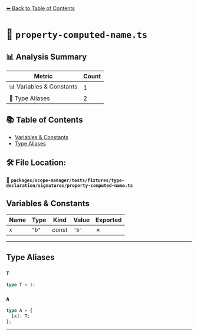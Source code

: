[⬅️ Back to Table of Contents](../../../../../../index.md)

# 📄 `property-computed-name.ts`

## 📊 Analysis Summary

| Metric | Count |
|--------|-------|
| 📊 Variables & Constants | 1 |
| 📑 Type Aliases | 2 |

## 📚 Table of Contents

- [Variables & Constants](#variables-constants)
- [Type Aliases](#type-aliases)

## 🛠️ File Location:
📂 **`packages/scope-manager/tests/fixtures/type-declaration/signatures/property-computed-name.ts`**

## Variables & Constants

| Name | Type | Kind | Value | Exported |
|------|------|------|-------|----------|
| `x` | `"b"` | const | `'b'` | ✗ |


---

## Type Aliases

### `T`

```ts
type T = 1;
```

### `A`

```ts
type A = {
  [x]: T;
};
```


---